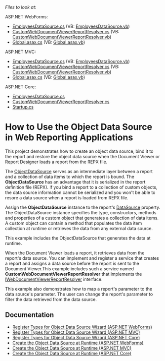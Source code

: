 <!-- default file list -->
*Files to look at*:

ASP.NET WebForms:

* [EmployeesDataSource.cs](./CS/Reporting-How-To-Use-Object-Data-Source/WebForms/CS/Reporting_ObjectDS_WebForms/ObjectDataSource/EmployeesDataSource.cs) (VB: [EmployeesDataSource.vb](./CS/Reporting-How-To-Use-Object-Data-Source/WebForms/VB/Reporting_ObjectDS_WebForms/ObjectDataSource/EmployeesDataSource.vb))
* [CustomWebDocumentViewerReportResolver.cs](/CS/Reporting-How-To-Use-Object-Data-Source/WebForms/CS/Reporting_ObjectDS_WebForms/Services/CustomWebDocumentViewerReportResolver.cs) (VB: [CustomWebDocumentViewerReportResolver.vb](./CS/Reporting-How-To-Use-Object-Data-Source/WebForms/VB/Reporting_ObjectDS_WebForms/Services/CustomWebDocumentViewerReportResolver.vb))
* [Global.asax.cs](./CS/Reporting-How-To-Use-Object-Data-Source/WebForms/CS/Reporting_ObjectDS_WebForms/Global.asax.cs) (VB: [Global.asax.vb](./CS/Reporting-How-To-Use-Object-Data-Source/WebForms/VB/Reporting_ObjectDS_WebForms/Global.asax.vb))

ASP.NET MVC:

* [EmployeesDataSource.cs](./CS/Reporting-How-To-Use-Object-Data-Source/MVC/CS/Reporting_ObjectDS_Mvc/ObjectDataSource/EmployeesDataSource.cs) (VB: [EmployeesDataSource.vb](./CS/Reporting-How-To-Use-Object-Data-Source/MVC/VB/Reporting_ObjectDS_Mvc/ObjectDataSource/EmployeesDataSource.vb))
* [CustomWebDocumentViewerReportResolver.cs](./CS/Reporting-How-To-Use-Object-Data-Source/MVC/CS/Reporting_ObjectDS_Mvc/Services/CustomWebDocumentViewerReportResolver.cs) (VB: [CustomWebDocumentViewerReportResolver.vb](./CS/Reporting-How-To-Use-Object-Data-Source/MVC/VB/Reporting_ObjectDS_Mvc/Services/CustomWebDocumentViewerReportResolver.vb))
* [Global.asax.cs](./CS/Reporting-How-To-Use-Object-Data-Source/MVC/CS/Reporting_ObjectDS_Mvc/Global.asax.cs) (VB: [Global.asax.vb](./CS/Reporting-How-To-Use-Object-Data-Source/MVC/VB/Reporting_ObjectDS_Mvc/Global.asax.vb))

ASP.NET Core:

* [EmployeesDataSource.cs](./CS/Reporting-How-To-Use-Object-Data-Source/AspNetCore/Reporting_ObjectDS_AspNetCore/DataSources/EmployeesDataSource.cs)
* [CustomWebDocumentViewerReportResolver.cs](./CS/Reporting-How-To-Use-Object-Data-Source/AspNetCore/Reporting_ObjectDS_AspNetCore/Services/CustomWebDocumentViewerReportResolver.cs) 
* [Startup.cs](./CS/Reporting-How-To-Use-Object-Data-Source/AspNetCore/Reporting_ObjectDS_AspNetCore/Startup.cs) 

<!-- default file list end -->

# How to Use the Object Data Source in Web Reporting Applications

This project demonstrates how to create an object data source, bind it to the report and restore the object data source when the Document Viewer or Report Designer loads a report from the REPX file.

The [ObjectDataSource](https://docs.devexpress.com/CoreLibraries/DevExpress.DataAccess.ObjectBinding.ObjectDataSource) serves as an intermediate layer between a report and a collection of data items to which the report is bound. The **ObjectDataSource** has an advantage that it is serialized in the report definition file (REPX). If you bind a report to a collection of custom objects, the data source information cannot be serialized and you won't be able to resore a data source when a report is loaded from REPX file.

Assign the **ObjectDataSource** instance to the report's [DataSource](https://docs.devexpress.com/XtraReports/DevExpress.XtraReports.UI.XtraReportBase.DataSource) property. The ObjectDataSource instance specifies the type, constructors, methods and properties of a custom object that generates a collection of data items. A custom object can contain a method that populates the data item collection at runtime or retrieves the data from any external data source. 

This example includes the ObjectDataSource that generates the data at runtime.

When the Document Viewer loads a report, it retrieves data from the report's data source. You can implement and register a service that creates a report and assigns a data source before the report is sent to the Document Viewer.This example includes such a service named **CustomWebDocumentViewerReportResolver** that implements the [IWebDocumentViewerReportResolver](https://docs.devexpress.com/XtraReports/DevExpress.XtraReports.Web.WebDocumentViewer.IWebDocumentViewerReportResolver) interface.    

This example also demonstrates how to map a report's parameter to the data source's parameter. The user can change the report's parameter to filter the data retrieved from the data source.

## Documentation

* [Register Types for Object Data Source Wizard (ASP.NET WebForms)](https://docs.devexpress.com/XtraReports/401228)
* [Register Types for Object Data Source Wizard (ASP.NET MVC)](https://docs.devexpress.com/XtraReports/401229)
* [Register Types for Object Data Source Wizard (ASP.NET Core)](https://docs.devexpress.com/XtraReports/401230)
* [Create the Object Data Source at Runtime (ASP.NET WebForms)](https://docs.devexpress.com/XtraReports/401900)
* [Create the Object Data Source at Runtime (ASP.NET MVC)](https://docs.devexpress.com/XtraReports/401901)
* [Create the Object Data Source at Runtime (ASP.NET Core)](https://docs.devexpress.com/XtraReports/401902)




